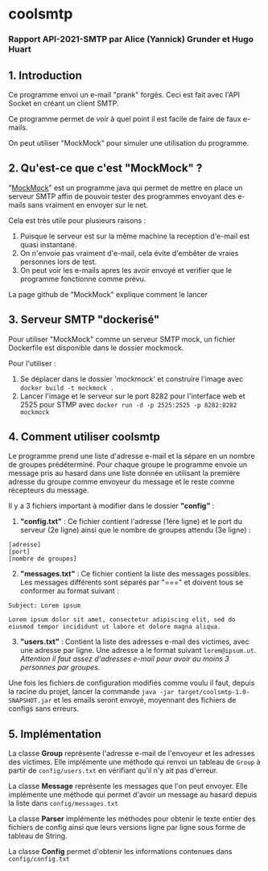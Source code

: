 # coolsmtp

### Rapport API-2021-SMTP par Alice (Yannick) Grunder et Hugo Huart

## 1. Introduction

Ce programme envoi un e-mail "prank" forgés.
Ceci est fait avec l'API Socket en créant un client SMTP.

Ce programme permet de voir à quel point il est facile de faire de faux e-mails.

On peut utiliser "MockMock" pour simuler une utilisation du programme.

## 2. Qu'est-ce que c'est "MockMock" ?
"[MockMock](https://github.com/HEIGVD-Course-API/MockMock)" est un programme java qui permet de mettre en place un serveur SMTP affin de pouvoir tester des programmes envoyant des e-mails sans vraiment en envoyer sur le net.

Cela est très utile pour plusieurs raisons :
1. Puisque le serveur est sur la même machine la reception d'e-mail est quasi instantané.
2. On n'envoie pas vraiment d'e-mail, cela évite d'embêter de vraies personnes lors de test.
3. On peut voir les e-mails apres les avoir envoyé et verifier que le programme fonctionne comme prévu.

La page github de "MockMock" explique comment le lancer

## 3. Serveur SMTP "dockerisé"

Pour utiliser "MockMock" comme un serveur SMTP mock, un fichier Dockerfile est disponible dans le dossier mockmock.

Pour l'utiliser :

1. Se déplacer dans le dossier 'mockmock' et construire l'image avec `docker build -t mockmock .`
2. Lancer l'image et le serveur sur le port 8282 pour l'interface web et 2525 pour STMP
   avec `docker run -d -p 2525:2525 -p 8282:8282 mockmock`

## 4. Comment utiliser coolsmtp
Le programme prend une liste d'adresse e-mail et la sépare en un nombre de groupes prédéterminé.
Pour chaque groupe le programme envoie un message pris au hasard dans une liste donnée en utilisant la première adresse du groupe comme envoyeur du message et le reste comme récepteurs du message.

Il y a 3 fichiers important à modifier dans le dossier **"config"** :
1. **"config.txt"** : Ce fichier contient l'adresse (1ère ligne) et le port du serveur (2e ligne) ainsi que le nombre de groupes attendu (3e ligne) :
```
[adresse]
[port]
[nombre de groupes]
```
2. **"messages.txt"** : Ce fichier contient la liste des messages possibles. Les messages différents sont séparés par "===" et doivent tous se conformer au format suivant :
```
Subject: Lorem ipsum

Lorem ipsum dolor sit amet, consectetur adipiscing elit, sed do eiusmod tempor incididunt ut labore et dolore magna aliqua.
```
3. **"users.txt"** : Contient la liste des adresses e-mail des victimes, avec une adresse par ligne. Une adresse a le format suivant `lorem@ipsum.ut`.
_Attention il faut assez d'adresses e-mail pour avoir au moins 3 personnes par groupes._

Une fois les fichiers de configuration modifiés comme voulu il faut, depuis la racine du projet, lancer la commande `java -jar target/coolsmtp-1.0-SNAPSHOT.jar`
et les emails seront envoyé, moyennant des fichiers de configs sans erreurs.

## 5. Implémentation
La classe **Group** représente l'adresse e-mail de l'envoyeur et les adresses des victimes.
Elle implémente une méthode qui renvoi un tableau de `Group` à partir de `config/users.txt` en vérifiant qu'il n'y ait pas d'erreur.

La classe **Message** représente les messages que l'on peut envoyer.
Elle implémente une méthode qui permet d'avoir un message au hasard depuis la liste dans `config/messages.txt`

La classe **Parser** implémente les méthodes pour obtenir le texte entier des fichiers de config ainsi que leurs versions ligne par ligne sous forme de tableau de String.

La classe **Config** permet d'obtenir les informations contenues dans `config/config.txt`
